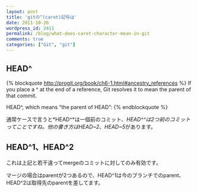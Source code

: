 ```yaml
---
layout: post
title: 'gitの^(caret)記号は'
date: 2011-10-26
wordpress_id: 2411
permalink: /blog/what-does-caret-character-mean-in-git
comments: true
categories: ["Git", "git"]
---
```

## HEAD^
{% blockquote http://progit.org/book/ch6-1.html#ancestry_references %}
If you place a ^ at the end of a reference, Git resolves it to mean the parent of that commit.

HEAD^, which means “the parent of HEAD”:
{% endblockquote %}

通常ケースで言うと*HEAD^*は一個前のコミット、*HEAD^^*は2つ前のコミットってことですね。他の書き方は*HEAD~2*、*HEAD~5*があります。

## HEAD^1、HEAD^2
これは上記と若干違ってmergeのコミットに対してのみ有効です。

マージの場合はparentが2つあるので、HEAD^1は今のブランチでのparent、HEAD\^2は取得先のparentを差してます。

